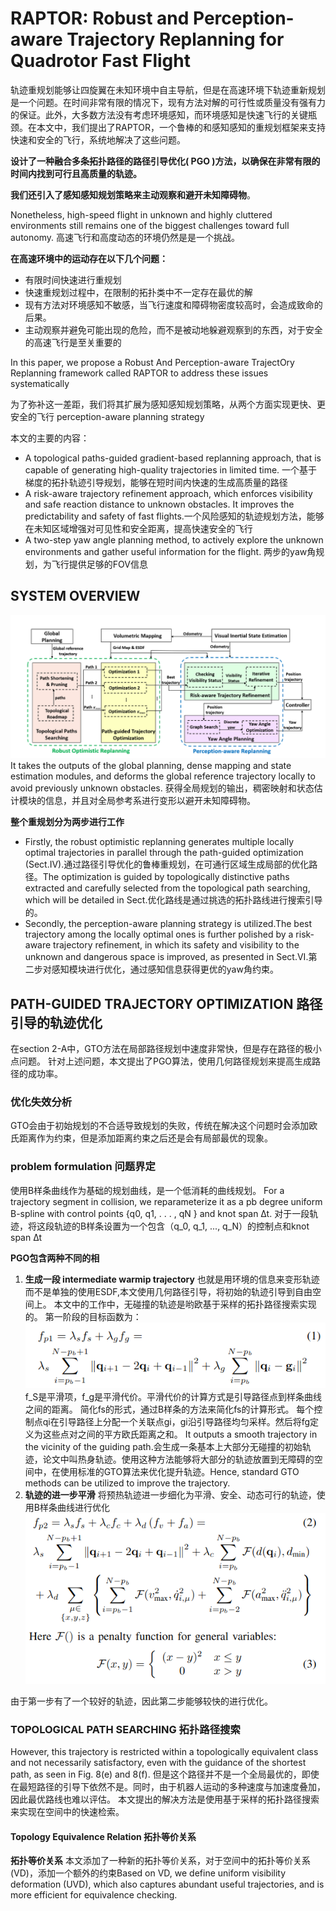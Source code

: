 # RAPTOR: Robust and Perception-aware Trajectory  Replanning for Quadrotor Fast Flight
轨迹重规划能够让四旋翼在未知环境中自主导航，但是在高速环境下轨迹重新规划是一个问题。在时间非常有限的情况下，现有方法对解的可行性或质量没有强有力的保证。此外，大多数方法没有考虑环境感知，而环境感知是快速飞行的关键瓶颈。在本文中，我们提出了RAPTOR，一个鲁棒的和感知感知的重规划框架来支持快速和安全的飞行，系统地解决了这些问题。

**设计了一种融合多条拓扑路径的路径引导优化( PGO )方法，以确保在非常有限的时间内找到可行且高质量的轨迹。**

**我们还引入了感知感知规划策略来主动观察和避开未知障碍物**。

Nonetheless, high-speed flight in unknown and highly cluttered environments still remains one of the biggest challenges toward full autonomy.
高速飞行和高度动态的环境仍然是是一个挑战。

**在高速环境中的运动存在以下几个问题：**
- 有限时间快速进行重规划
- 快速重规划过程中，在限制的拓扑类中不一定存在最优的解
- 现有方法对环境感知不敏感，当飞行速度和障碍物密度较高时，会造成致命的后果。
- 主动观察并避免可能出现的危险，而不是被动地躲避观察到的东西，对于安全的高速飞行是至关重要的

In this paper, we propose a Robust And Perception-aware TrajectOry Replanning framework called RAPTOR to address these issues systematically

为了弥补这一差距，我们将其扩展为感知感知规划策略，从两个方面实现更快、更安全的飞行
perception-aware planning strategy

本文的主要的内容：
- A topological paths-guided gradient-based replanning approach, that is capable of generating high-quality trajectories in limited time. 一个基于梯度的拓扑轨迹引导规划，能够在短时间内快速的生成高质量的路径
- A risk-aware trajectory refinement approach, which enforces visibility and safe reaction distance to unknown obstacles. It improves the predictability and safety of fast flights.一个风险感知的轨迹规划方法，能够在未知区域增强对可见性和安全距离，提高快速安全的飞行
- A two-step yaw angle planning method, to actively explore the unknown environments and gather useful information for the flight. 两步的yaw角规划，为飞行提供足够的FOV信息

## SYSTEM OVERVIEW
![](images/2025-03-05-09-53-02.png)
It takes the outputs of the global planning, dense mapping and state estimation modules, and deforms the global reference trajectory locally to avoid previously unknown obstacles.
获得全局规划的输出，稠密映射和状态估计模块的信息，并且对全局参考系进行变形以避开未知障碍物。

**整个重规划分为两步进行工作**
- Firstly, the robust optimistic replanning generates multiple locally optimal trajectories in parallel through the path-guided optimization (Sect.IV).通过路径引导优化的鲁棒重规划，在可通行区域生成局部的优化路径。The optimization is guided by topologically distinctive paths extracted and carefully selected from the topological path searching, which will be detailed in Sect.优化路线是通过挑选的拓扑路线进行搜索引导的。
- Secondly, the perception-aware planning strategy is utilized.The best trajectory among the locally optimal ones is further polished by a risk-aware trajectory refinement, in which its safety and visibility to the unknown and dangerous space is improved, as presented in Sect.VI.第二步对感知模块进行优化，通过感知信息获得更优的yaw角约束。


## PATH-GUIDED TRAJECTORY OPTIMIZATION 路径引导的轨迹优化
在section 2-A中，GTO方法在局部路径规划中速度非常快，但是存在路径的极小点问题。
针对上述问题，本文提出了PGO算法，使用几何路径规划来提高生成路径的成功率。
### 优化失效分析
GTO会由于初始规划的不合适导致规划的失败，传统在解决这个问题时会添加欧氏距离作为约束，但是添加距离约束之后还是会有局部最优的现象。
### problem formulation 问题界定
使用B样条曲线作为基础的规划曲线，是一个低消耗的曲线规划。
For a trajectory segment in collision, we reparameterize it as a pb degree uniform B-spline with control points {q0, q1, . . . , qN } and knot span ∆t.
对于一段轨迹，将这段轨迹的B样条设置为一个包含（q_0, q_1, ..., q_N）的控制点和knot span ∆t

**PGO包含两种不同的相**
1. **生成一段 intermediate warmip trajectory**
也就是用环境的信息来变形轨迹而不是单独的使用ESDF,本文使用几何路径引导，将初始的轨迹引导到自由空间上。
本文中的工作中，无碰撞的轨迹是哟欧基于采样的拓扑路径搜索实现的。
第一阶段的目标函数为：
![](images/2025-03-07-21-39-28.png)
f_S是平滑项，f_g是平滑代价。平滑代价的计算方式是引导路径点到样条曲线之间的距离。
简化fs的形式，通过B样条的方法来简化fs的计算形式。
每个控制点qi在引导路径上分配一个关联点gi，gi沿引导路径均匀采样。然后将fg定义为这些点对之间的平方欧氏距离之和。
It outputs a smooth trajectory in the vicinity of the guiding path.会生成一条基本上大部分无碰撞的初始轨迹，论文中叫热身轨迹。使用这种方法能够将大部分的轨迹放置到无障碍的空间中，在使用标准的GTO算法来优化提升轨迹。Hence, standard GTO methods can be utilized to improve the trajectory.
2. **轨迹的进一步平滑**
将预热轨迹进一步细化为平滑、安全、动态可行的轨迹，使用B样条曲线进行优化
![](images/2025-03-07-22-34-11.png)


由于第一步有了一个较好的轨迹，因此第二步能够较快的进行优化。


### TOPOLOGICAL PATH SEARCHING 拓扑路径搜索
However, this trajectory is restricted within a topologically equivalent class and not necessarily satisfactory, even with the guidance of the shortest path, as seen in Fig. 8(e) and 8(f).
但是这个路径并不是一个全局最优的，即使在最短路径的引导下依然不是。同时，由于机器人运动的多种速度与加速度叠加，因此最优路线也难以评估。
本文提出的解决方法是使用基于采样的拓扑路径搜索来实现在空间中的快速检索。

#### Topology Equivalence Relation 拓扑等价关系
**拓扑等价关系**
本文添加了一种新的拓扑等价关系，对于空间中的拓扑等价关系(VD)，添加一个额外的约束Based on VD, we define uniform visibility deformation (UVD), which also captures abundant useful trajectories, and is more efficient for equivalence checking.

